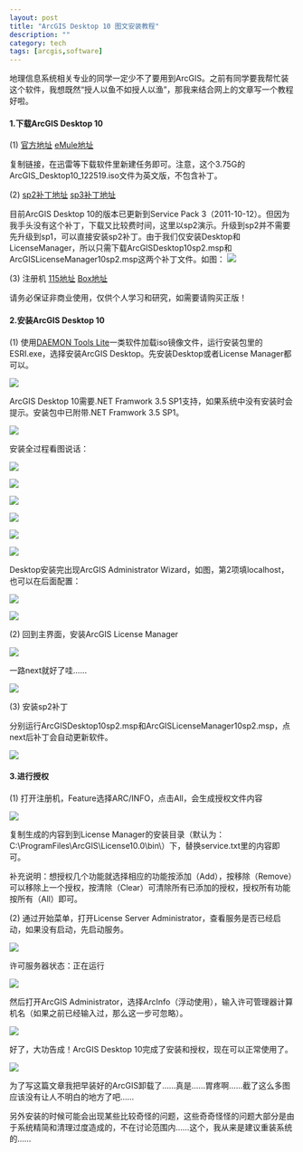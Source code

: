 ```yaml
---
layout: post
title: "ArcGIS Desktop 10 图文安装教程"
description: ""
category: tech
tags: [arcgis,software]
---
```


地理信息系统相关专业的同学一定少不了要用到ArcGIS。之前有同学要我帮忙装这个软件，我想既然“授人以鱼不如授人以渔”，那我来结合网上的文章写一个教程好啦。

#### 1.下载ArcGIS Desktop 10 ####

(1) [官方地址](http://software.esri.com/akdlm/software/arcgis/10.0/final/ArcGIS_Desktop10_122519.iso?downloadID=FA0A478D-1C44-4915-83E1-4BC130EBFF48&__gda__=1283497777_a635b797d7b418fd134cf372fc88e67e&ext=.iso&__gdb__=1283497778_cc0ecad33f057a2fbbe5b79fc5d77825&fileExt=.iso)  [eMule地址](ed2k://|file|ArcGIS_Desktop10_122519.iso|4031676416|B77214643D9068A51826E4B77365B4C7|h=ABDJVPGGZJEMVNIA24SBT42D2B7C3HJS|/)

复制链接，在迅雷等下载软件里新建任务即可。注意，这个3.75G的ArcGIS_Desktop10_122519.iso文件为英文版，不包含补丁。

(2) [sp2补丁地址](http://resources.arcgis.com/zh-cn/content/patches-and-service-packs?fa=viewPatch&PID=15&MetaID=1752)   [sp3补丁地址](http://resources.arcgis.com/zh-cn/content/patches-and-service-packs?fa=viewPatch&PID=15&MetaID=1807)

目前ArcGIS Desktop 10的版本已更新到Service Pack 3（2011-10-12）。但因为我手头没有这个补丁，下载又比较费时间，这里以sp2演示。升级到sp2并不需要先升级到sp1，可以直接安装sp2补丁。由于我们仅安装Desktop和LicenseManager，所以只需下载ArcGISDesktop10sp2.msp和ArcGISLicenseManager10sp2.msp这两个补丁文件。如图：
![](http://farm8.staticflickr.com/7036/7112394987_baa93b3916_z.jpg)

(3) 注册机 [115地址](http://115.com/file/dn3p6nh8#) [Box地址](http://www.box.com/s/elb10n41962jmbujrm0v)

请务必保证非商业使用，仅供个人学习和研究，如需要请购买正版！

#### 2.安装ArcGIS Desktop 10 ####

(1) 使用[DAEMON Tools Lite](http://www.xngq.com/products/dtLite)一类软件加载iso镜像文件，运行安装包里的ESRI.exe，选择安装ArcGIS Desktop。先安装Desktop或者License Manager都可以。

![](http://farm9.staticflickr.com/8007/6966317916_c0ded6745a_z.jpg)

ArcGIS Desktop 10需要.NET Framwork 3.5 SP1支持，如果系统中没有安装时会提示。安装包中已附带.NET Framwork 3.5 SP1。

![](http://farm8.staticflickr.com/7240/7112394707_569b98c6c1_z.jpg)

安装全过程看图说话：

![](http://farm8.staticflickr.com/7125/6966317674_30d34d9f67_z.jpg)

![](http://farm6.staticflickr.com/5463/7112394517_39d2f8c131_z.jpg)

![](http://farm6.staticflickr.com/5442/7112394415_517964e0fb_z.jpg)

![](http://farm9.staticflickr.com/8007/6966316890_32cc38d472_z.jpg)

![](http://farm8.staticflickr.com/7109/7112394005_759ac56f22_z.jpg)

![](http://farm8.staticflickr.com/7051/6966316786_dc35a49398_z.jpg)

Desktop安装完出现ArcGIS Administrator Wizard，如图，第2项填localhost，也可以在后面配置：

![](http://farm8.staticflickr.com/7248/7112393523_f563a365da_z.jpg)

![](http://farm8.staticflickr.com/7062/6966317178_5167ac4a4c_z.jpg)

(2) 回到主界面，安装ArcGIS License Manager

![](http://farm8.staticflickr.com/7069/6966317336_1fac231855_z.jpg)

一路next就好了哇……

![](http://farm6.staticflickr.com/5441/6966316108_68ec96bb76_z.jpg)

(3) 安装sp2补丁

分别运行ArcGISDesktop10sp2.msp和ArcGISLicenseManager10sp2.msp，点next后补丁会自动更新软件。

![](http://farm8.staticflickr.com/7109/7112392903_0506de48ae_z.jpg)

#### 3.进行授权 ####

(1) 打开注册机，Feature选择ARC/INFO，点击All，会生成授权文件内容

![](http://farm8.staticflickr.com/7244/7115473181_507cfe85de_z.jpg)

复制生成的内容到到License Manager的安装目录（默认为：C:\ProgramFiles\ArcGIS\License10.0\bin\）下，替换service.txt里的内容即可。

补充说明：想授权几个功能就选择相应的功能按添加（Add），按移除（Remove）可以移除上一个授权，按清除（Clear）可清除所有已添加的授权，授权所有功能按所有（All）即可。

(2) 通过开始菜单，打开License Server Administrator，查看服务是否已经启动，如果没有启动，先启动服务。

![](http://farm8.staticflickr.com/7185/6966316422_0f8ae60ca1_z.jpg)

许可服务器状态：正在运行

![](http://farm8.staticflickr.com/7063/7112393409_40686b0fb8_z.jpg)

然后打开ArcGIS Administrator，选择ArcInfo（浮动使用），输入许可管理器计算机名（如果之前已经输入过，那么这一步可忽略）。

![](http://farm8.staticflickr.com/7120/7112393209_3d1a54b62f_z.jpg)

好了，大功告成！ArcGIS Desktop 10完成了安装和授权，现在可以正常使用了。

![](http://farm8.staticflickr.com/7179/6966316220_bbd3ae28ef_z.jpg)

为了写这篇文章我把早装好的ArcGIS卸载了……真是……胃疼啊……截了这么多图应该没有让人不明白的地方了吧……

另外安装的时候可能会出现某些比较奇怪的问题，这些奇奇怪怪的问题大部分是由于系统精简和清理过度造成的，不在讨论范围内……这个，我从来是建议重装系统的……